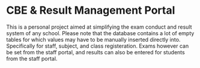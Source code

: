 # CBE & Result Management Portal
 This is a personal project aimed at simplifying the exam conduct and result system of any school. Please note that the database contains a lot of empty tables for which values may have to be manually inserted directly into. Specifically for staff, subject, and class registeration. Exams however can be set from the staff portal, and results can also be entered for students from the staff portal.
